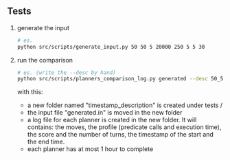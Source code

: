 ## Tests

1. generate the input
    ```bash
    # es.
    python src/scripts/generate_input.py 50 50 5 20000 250 5 5 30
    ```

2. run the comparison
    ```bash
    # es. (write the --desc by hand)
    python src/scripts/planners_comparison_log.py generated --desc 50_50_1_20000_250_5_5_30
    ```

    with this:
    - a new folder named "timestamp_description" is created under tests /
    - the input file "generated.in" is moved in the new folder
    - a log file for each planner is created in the new folder. It will contains: the moves, the profile (predicate calls and execution time), the score and the number of turns, the timestamp of the start and the end time.
    - each planner has at most 1 hour to complete
    